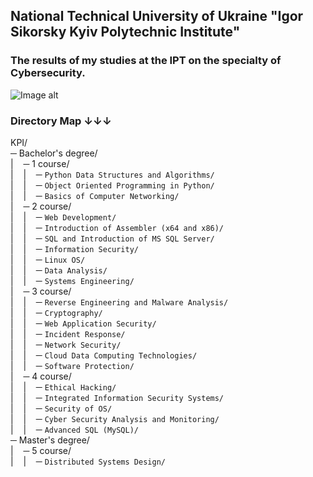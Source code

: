 ## National Technical University of Ukraine "Igor Sikorsky Kyiv Polytechnic Institute"
### The results of my studies at the IPT on the specialty of Cybersecurity.
![Image alt](https://user-images.githubusercontent.com/86345471/221379942-51f24819-1f76-4289-8dee-06ea69f730f6.png)

### Directory Map ↓↓↓
KPI/<br>
─ Bachelor's degree/<br>
|&nbsp;&nbsp;&nbsp;&nbsp;─ 1 course/ <br>
|&nbsp;&nbsp;&nbsp;&nbsp;|&nbsp;&nbsp;&nbsp;&nbsp;─ `Python Data Structures and Algorithms/` <br>
|&nbsp;&nbsp;&nbsp;&nbsp;|&nbsp;&nbsp;&nbsp;&nbsp;─ `Object Oriented Programming in Python/` <br>
|&nbsp;&nbsp;&nbsp;&nbsp;|&nbsp;&nbsp;&nbsp;&nbsp;─ `Basics of Computer Networking/` <br>
|&nbsp;&nbsp;&nbsp;&nbsp;─ 2 course/<br>
|&nbsp;&nbsp;&nbsp;&nbsp;|&nbsp;&nbsp;&nbsp;&nbsp;─ `Web Development/` <br>
|&nbsp;&nbsp;&nbsp;&nbsp;|&nbsp;&nbsp;&nbsp;&nbsp;─ `Introduction of Assembler (x64 and x86)/` <br>
|&nbsp;&nbsp;&nbsp;&nbsp;|&nbsp;&nbsp;&nbsp;&nbsp;─ `SQL and Introduction of MS SQL Server/` <br>
|&nbsp;&nbsp;&nbsp;&nbsp;|&nbsp;&nbsp;&nbsp;&nbsp;─ `Information Security/` <br>
|&nbsp;&nbsp;&nbsp;&nbsp;|&nbsp;&nbsp;&nbsp;&nbsp;─ `Linux OS/` <br>
|&nbsp;&nbsp;&nbsp;&nbsp;|&nbsp;&nbsp;&nbsp;&nbsp;─ `Data Analysis/` <br>
|&nbsp;&nbsp;&nbsp;&nbsp;|&nbsp;&nbsp;&nbsp;&nbsp;─ `Systems Engineering/` <br>
|&nbsp;&nbsp;&nbsp;&nbsp;─ 3 course/ <br>
|&nbsp;&nbsp;&nbsp;&nbsp;|&nbsp;&nbsp;&nbsp;&nbsp;─ `Reverse Engineering and Malware Analysis/` <br>
|&nbsp;&nbsp;&nbsp;&nbsp;|&nbsp;&nbsp;&nbsp;&nbsp;─ `Cryptography/` <br>
|&nbsp;&nbsp;&nbsp;&nbsp;|&nbsp;&nbsp;&nbsp;&nbsp;─ `Web Application Security/` <br>
|&nbsp;&nbsp;&nbsp;&nbsp;|&nbsp;&nbsp;&nbsp;&nbsp;─ `Incident Response/` <br>
|&nbsp;&nbsp;&nbsp;&nbsp;|&nbsp;&nbsp;&nbsp;&nbsp;─ `Network Security/` <br>
|&nbsp;&nbsp;&nbsp;&nbsp;|&nbsp;&nbsp;&nbsp;&nbsp;─ `Cloud Data Сomputing Technologies/` <br>
|&nbsp;&nbsp;&nbsp;&nbsp;|&nbsp;&nbsp;&nbsp;&nbsp;─ `Software Protection/` <br>
|&nbsp;&nbsp;&nbsp;&nbsp;─ 4 course/ <br>
|&nbsp;&nbsp;&nbsp;&nbsp;|&nbsp;&nbsp;&nbsp;&nbsp;─ `Ethical Hacking/` <br>
|&nbsp;&nbsp;&nbsp;&nbsp;|&nbsp;&nbsp;&nbsp;&nbsp;─ `Integrated Information Security Systems/` <br>
|&nbsp;&nbsp;&nbsp;&nbsp;|&nbsp;&nbsp;&nbsp;&nbsp;─ `Security of OS/` <br>
|&nbsp;&nbsp;&nbsp;&nbsp;|&nbsp;&nbsp;&nbsp;&nbsp;─ `Cyber Security Analysis and Monitoring/` <br>
|&nbsp;&nbsp;&nbsp;&nbsp;|&nbsp;&nbsp;&nbsp;&nbsp;─ `Advanced SQL (MySQL)/` <br>
─ Master's degree/ <br>
|&nbsp;&nbsp;&nbsp;&nbsp;─ 5 course/ <br>
|&nbsp;&nbsp;&nbsp;&nbsp;|&nbsp;&nbsp;&nbsp;&nbsp;─ `Distributed Systems Design/` <br>
